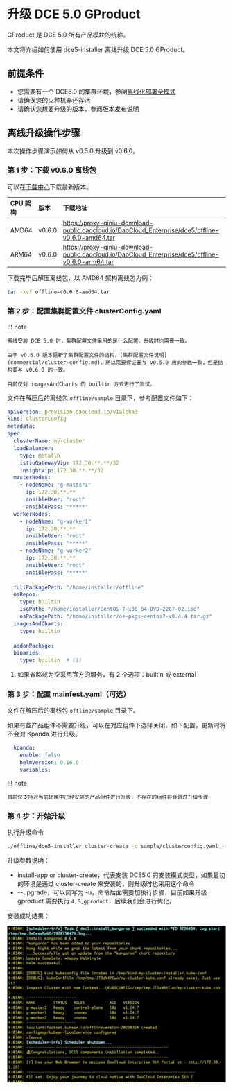 # 升级 DCE 5.0 GProduct

GProduct 是 DCE 5.0 所有产品模块的统称。

本文将介绍如何使用 dce5-installer 离线升级 DCE 5.0 GProduct。

## 前提条件

- 您需要有一个 DCE5.0 的集群环境，参阅[离线化部署全模式](commercial/start-install.md)
- 请确保您的火种机器还存活
- 请确认您想要升级的版本，参阅[版本发布说明](release-notes.md)

## 离线升级操作步骤

本次操作步骤演示如何从 v0.5.0 升级到 v0.6.0。

### 第 1 步：下载 v0.6.0 离线包

可以在[下载中心](https://docs.daocloud.io/download/dce5/)下载最新版本。

| CPU 架构 | 版本   | 下载地址                                                     |
| :------- | :----- | :----------------------------------------------------------- |
| AMD64    | v0.6.0 | https://proxy-qiniu-download-public.daocloud.io/DaoCloud_Enterprise/dce5/offline-v0.6.0-amd64.tar |
| ARM64    | v0.6.0 | https://proxy-qiniu-download-public.daocloud.io/DaoCloud_Enterprise/dce5/offline-v0.6.0-arm64.tar |

下载完毕后解压离线包，以 AMD64 架构离线包为例：

```bash
tar -xvf offline-v0.6.0-amd64.tar
```

### 第 2 步：配置集群配置文件 clusterConfig.yaml

!!! note

    离线安装 DCE 5.0 时，集群配置文件采用的是什么配置，升级时也需要一致。
    
    由于 v0.6.0 版本更新了集群配置文件的结构，[集群配置文件说明](commercial/cluster-config.md)，所以需要保证要与 v0.5.0 用的参数一致，但是结构要与 v0.6.0 的一致。
    
    目前仅对 imagesAndCharts 的 builtin 方式进行了测试。

文件在解压后的离线包 `offline/sample` 目录下，参考配置文件如下：

```yaml
apiVersion: provision.daocloud.io/v1alpha3
kind: ClusterConfig
metadata:
spec:
  clusterName: my-cluster
  loadBalancer:
    type: metallb 
    istioGatewayVip: 172.30.**.**/32 
    insightVip: 172.30.**.**/32      
  masterNodes:
    - nodeName: "g-master1" 
      ip: 172.30.**.**
      ansibleUser: "root"
      ansiblePass: "*****"
  workerNodes:
    - nodeName: "g-worker1"
      ip: 172.30.**.**
      ansibleUser: "root"
      ansiblePass: "*****"
    - nodeName: "g-worker2"
      ip: 172.30.**.**
      ansibleUser: "root"
      ansiblePass: "*****"
 
  fullPackagePath: "/home/installer/offline"
  osRepos:
    type: builtin
    isoPath: "/home/installer/CentOS-7-x86_64-DVD-2207-02.iso"
    osPackagePath: "/home/installer/os-pkgs-centos7-v0.4.4.tar.gz"
  imagesAndCharts:
    type: builtin
 
  addonPackage:
  binaries:
    type: builtin  # (1)
```

1. 如果省略或为空采用官方的服务，有 2 个选项：builtin 或 external

### 第 3 步：配置 mainfest.yaml（可选）

文件在解压后的离线包 `offline/sample` 目录下。

如果有些产品组件不需要升级，可以在对应组件下选择关闭，如下配置，更新时将不会对 Kpanda 进行升级。

```yaml
  kpanda:
    enable: false
    helmVersion: 0.16.0
    variables:
```

!!! note

    目前仅支持对当前环境中已经安装的产品组件进行升级，不存在的组件将会跳过升级步骤

### 第 4 步：开始升级

执行升级命令

```bash
./offline/dce5-installer cluster-create -c sample/clusterconfig.yaml -m sample/manifest.yaml --upgrade 4,5,gproduct
```

升级参数说明：

- install-app or cluster-create，代表安装 DCE5.0 的安装模式类型，如果最初的环境是通过 cluster-create 来安装的，则升级时也采用这个命令
- --upgrade，可以简写为 -u，命令后面需要加执行步骤，目前如果升级 gproduct 需要执行 `4,5,gproduct`，后续我们会进行优化。

安装成功结果：

![upgrade](./images/upgrade.png)
